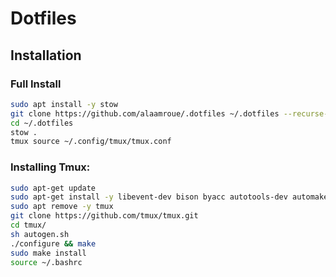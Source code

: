 # Dotfiles

## Installation

### Full Install
   ```bash
   sudo apt install -y stow
   git clone https://github.com/alaamroue/.dotfiles ~/.dotfiles --recurse-submodules 
   cd ~/.dotfiles
   stow .
   tmux source ~/.config/tmux/tmux.conf

   ```

### Installing Tmux:
   ```bash
   sudo apt-get update
   sudo apt-get install -y libevent-dev bison byacc autotools-dev automake build-essential pkg-config autoconf-archive ncurses-dev
   sudo apt remove -y tmux
   git clone https://github.com/tmux/tmux.git
   cd tmux/
   sh autogen.sh
   ./configure && make
   sudo make install
   source ~/.bashrc
   ```
